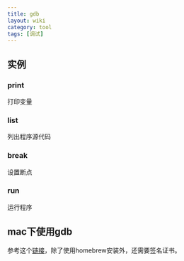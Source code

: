 ```yaml
---
title: gdb
layout: wiki
category: tool
tags: [调试]
---
```


## 实例

### print

打印变量

### list

列出程序源代码

### break

设置断点

### run

运行程序


## mac下使用gdb

参考这个[链接](https://jingyan.baidu.com/article/15622f241db565fdfcbea515.html)，除了使用homebrew安装外，还需要签名证书。
